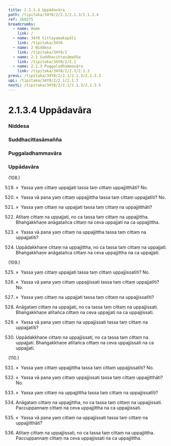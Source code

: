 ```yaml
---
title: 2.1.3.4 Uppādavāra
path: /tipitaka/34Y8/2/2.1/2.1.3/2.1.3.4
ref: 260275
breadcrumbs:
  - name: Home
    link: /
  - name: 34Y8 Cittayamakapāḷi
    link: /tipitaka/34Y8
  - name: 2 Niddesa
    link: /tipitaka/34Y8/2
  - name: 2.1 Suddhacittasāmañña
    link: /tipitaka/34Y8/2/2.1
  - name: 2.1.3 Puggaladhammavāra
    link: /tipitaka/34Y8/2/2.1/2.1.3
prevL: /tipitaka/34Y8/2/2.1/2.1.3/2.1.3.3
upL: /tipitaka/34Y8/2/2.1/2.1.3
nextL: /tipitaka/34Y8/2/2.1/2.1.3/2.1.3.5
---
```


# 2.1.3.4 Uppādavāra

### Niddesa

### Suddhacittasāmañña

### Puggaladhammavāra

### Uppādavāra

(108.)

519. »  Yassa yaṃ cittaṃ uppajjati tassa taṃ cittaṃ uppajjitthāti? No.

520. «  Yassa vā pana yaṃ cittaṃ uppajjittha tassa taṃ cittaṃ uppajjatīti? No.

521. »  Yassa yaṃ cittaṃ na uppajjati tassa taṃ cittaṃ na uppajjitthāti?

522. Atītaṃ cittaṃ na uppajjati, no ca tassa taṃ cittaṃ na uppajjittha. Bhaṅgakkhaṇe anāgatañca cittaṃ na ceva uppajjati na ca uppajjittha.

523. «  Yassa vā pana yaṃ cittaṃ na uppajjittha tassa taṃ cittaṃ na uppajjatīti?

524. Uppādakkhaṇe cittaṃ na uppajjittha, no ca tassa taṃ cittaṃ na uppajjati. Bhaṅgakkhaṇe anāgatañca cittaṃ na ceva uppajjittha na ca uppajjati.

(109.)

525. »  Yassa yaṃ cittaṃ uppajjati tassa taṃ cittaṃ uppajjissatīti? No.

526. «  Yassa vā pana yaṃ cittaṃ uppajjissati tassa taṃ cittaṃ uppajjatīti? No.

527. »  Yassa yaṃ cittaṃ na uppajjati tassa taṃ cittaṃ na uppajjissatīti?

528. Anāgataṃ cittaṃ na uppajjati, no ca tassa taṃ cittaṃ na uppajjissati. Bhaṅgakkhaṇe atītañca cittaṃ na ceva uppajjati na ca uppajjissati.

529. «  Yassa vā pana yaṃ cittaṃ na uppajjissati tassa taṃ cittaṃ na uppajjatīti?

530. Uppādakkhaṇe cittaṃ na uppajjissati, no ca tassa taṃ cittaṃ na uppajjati. Bhaṅgakkhaṇe atītañca cittaṃ na ceva uppajjissati na ca uppajjati.

(110.)

531. »  Yassa yaṃ cittaṃ uppajjittha tassa taṃ cittaṃ uppajjissatīti? No.

532. «  Yassa vā pana yaṃ cittaṃ uppajjissati tassa taṃ cittaṃ uppajjitthāti? No.

533. »  Yassa yaṃ cittaṃ na uppajjittha tassa taṃ cittaṃ na uppajjissatīti?

534. Anāgataṃ cittaṃ na uppajjittha, no ca tassa taṃ cittaṃ na uppajjissati. Paccuppannaṃ cittaṃ na ceva uppajjittha na ca uppajjissati.

535. «  Yassa vā pana yaṃ cittaṃ na uppajjissati tassa taṃ cittaṃ na uppajjitthāti?

536. Atītaṃ cittaṃ na uppajjissati, no ca tassa taṃ cittaṃ na uppajjittha. Paccuppannaṃ cittaṃ na ceva uppajjissati na ca uppajjittha.


